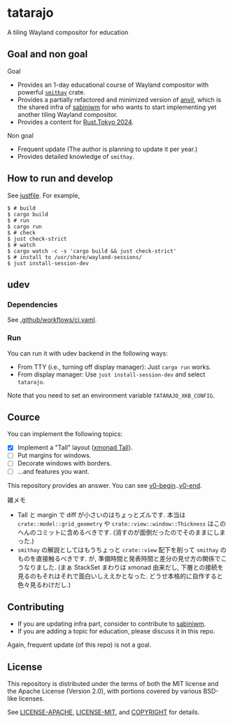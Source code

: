 # tatarajo

A tiling Wayland compositor for education

## Goal and non goal

Goal

- Provides an 1-day educational course of Wayland compositor with powerful [`smithay`](https://github.com/Smithay/smithay)
  crate.
- Provides a partially refactored and minimized version of [anvil](https://github.com/Smithay/smithay/tree/master/anvil), which
  is the shared infra of [sabiniwm](https://github.com/kenoss/sabiniwm) for who wants to start implementing yet another tiling
  Wayland compositor.
- Provides a content for [Rust.Tokyo 2024](https://rust.tokyo/).

Non goal

- Frequent update (The author is planning to update it per year.)
- Provides detailed knowledge of `smithay`.

## How to run and develop

See [justfile](./justfile). For example,

```shell
$ # build
$ cargo build
$ # run
$ cargo run
$ # check
$ just check-strict
$ # watch
$ cargo watch -c -s 'cargo build && just check-strict'
$ # install to /usr/share/wayland-sessions/
$ just install-session-dev
```

## udev

### Dependencies

See [.github/workflows/ci.yaml](.github/workflows/ci.yaml).

### Run

You can run it with udev backend in the following ways:

- From TTY (i.e., turning off display manager): Just `cargo run` works.
- From display manager: Use `just install-session-dev` and select `tatarajo`.

Note that you need to set an environment variable `TATARAJO_XKB_CONFIG`.

## Cource

You can implement the following topics:

- [x] Implement a "Tall" layout ([xmonad Tall](https://hackage.haskell.org/package/xmonad-0.18.0/docs/XMonad-Layout.html#t:Tall)).
- [ ] Put margins for windows.
- [ ] Decorate windows with borders.
- [ ] ...and features you want.

This repository provides an answer. You can see
[v0-begin](https://github.com/kenoss/tatarajo/tree/v0-begin)..[v0-end](https://github.com/kenoss/tatarajo/tree/v0-end).

雑メモ

- Tall と margin で diff が小さいのはちょっとズルです. 本当は `crate::model::grid_geometry` や `crate::view::window::Thickness`
  はこのへんのコミットに含めるべきです. (消すのが面倒だったのでそのままにしまった.)
- `smithay` の解説としてはもうちょっと `crate::view` 配下を削って `smithay` のものを直接触るべきです.
  が, 準備時間と発表時間と差分の見せ方の関係でこうなりました.
  (まぁ StackSet まわりは xmonad 由来だし, 下層との接続を見るのもそれはそれで面白いしええかとなった.
  どうせ本格的に自作すると色々見るわけだし.)

## Contributing

- If you are updating infra part, consider to contribute to [sabiniwm](https://github.com/kenoss/sabiniwm).
- If you are adding a topic for education, please discuss it in this repo.

Again, frequent update (of this repo) is not a goal.

## License

This repository is distributed under the terms of both the MIT license and the
Apache License (Version 2.0), with portions covered by various BSD-like
licenses.

See [LICENSE-APACHE](LICENSE-APACHE), [LICENSE-MIT](LICENSE-MIT), and
[COPYRIGHT](COPYRIGHT) for details.
